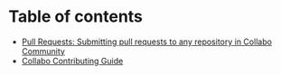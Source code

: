 # Table of contents

* [Pull Requests: Submitting pull requests to any repository in Collabo Community](README.md)
* [Collabo Contributing Guide](https://resources.collabocommunity.com/p/vmg4PL1ozeI435/Community-and-Documentation)
